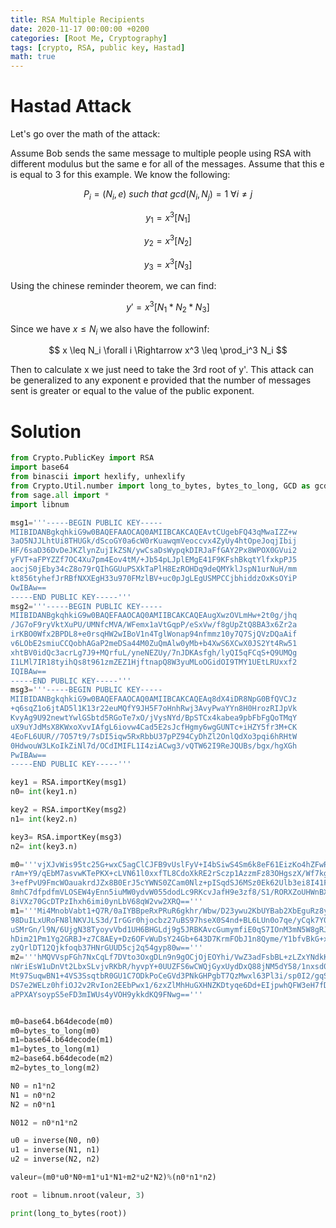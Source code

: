 ```yaml
---
title: RSA Multiple Recipients
date: 2020-11-17 00:00:00 +0200
categories: [Root Me, Cryptography]
tags: [crypto, RSA, public key, Hastad]
math: true
---
```


# Hastad Attack

Let's go over the math of the attack:

Assume Bob sends the same message to multiple people using RSA with different modulus but the same e for all of the messages. Assume that this e is equal to 3 for this example. We know the following:

$$
P_i = (N_i, e)\ such\ that\ gcd(N_i, N_j) = 1\ \forall i\not = j
$$

$$
y_1 = x^3[N_1]
$$

$$
y_2 = x^3[N_2]
$$

$$
y_3 = x^3[N_3]
$$

Using the chinese reminder theorem, we can find:

$$
y'=x^3 [N_1*N_2*N_3]
$$

Since we have $x \leq N_i$ we also have the followinf:

$$
x \leq N_i \forall i \Rightarrow x^3 \leq \prod_i^3 N_i
$$

Then to calculate x we just need to take the 3rd root of y'. This attack can be generalized to any exponent e provided that the number of messages sent is greater or equal to the value of the public exponent.

# Solution

```python
from Crypto.PublicKey import RSA
import base64
from binascii import hexlify, unhexlify
from Crypto.Util.number import long_to_bytes, bytes_to_long, GCD as gcd, inverse
from sage.all import *
import libnum

msg1='''-----BEGIN PUBLIC KEY-----
MIIBIDANBgkqhkiG9w0BAQEFAAOCAQ0AMIIBCAKCAQEAvtCUgebFQ43qMwaIZZ+w
3aO5NJJLhtUi8THUGk/dScoGY0a6cW0rKuawqmVeoccvx4ZyUy4htOpeJoqjIbij
HF/6saD36DvDeJKZlynZujIkZSN/ywCsaDsWypqkDIRJaFfGAY2Px8WPOX0GVui2
yFVT+aFPYZZf7OC4Xu7pm4Eov4tM/+Jb54pLJplEMgE41F9KFshBkqtYlfxkpPJ5
aocjS0jEby34cZ8o79rQIhGGUuPSXkTaPlH8EzROHDq9deQMYklJspN1urNuH/mm
kt856tyhefJrRBfNXXEgH33u970FMzlBV+uc0pJgLEgUSMPCCjbhiddzOxKsOYiP
OwIBAw==
-----END PUBLIC KEY-----'''
msg2='''-----BEGIN PUBLIC KEY-----
MIIBIDANBgkqhkiG9w0BAQEFAAOCAQ0AMIIBCAKCAQEAugXwzOVLmHw+2t0g/jhq
/JG7oF9ryVktXuPU/UMNfcMVA/WFemx1aVtGqpP/eSxVw/f8gUpZtQ8BA3x6Zr2a
irKBO0Wfx2BPDL8+e0rsqHW2wIBoV1n4TglWonap94nfmmz10y7Q7SjQVzDQaAif
v6LObE2smiuCCQobhAGaP2meDSa44M0ZuQmAlw0yMb+b4XwS6XCwX0JS2Yt4Rw51
xhtBV0idQc3acrLg7J9+MQrfuL/yneNEZUy/7nJDKAsfgh/lyQI5qFCqS+Q9UMQg
I1LMl7IR18tyihQs8t961zmZEZ1HjftnapQ8W3yuMLoOGidOI9TMY1UEtLRUxxf2
IQIBAw==
-----END PUBLIC KEY-----'''
msg3='''-----BEGIN PUBLIC KEY-----
MIIBIDANBgkqhkiG9w0BAQEFAAOCAQ0AMIIBCAKCAQEAq8dX4iDR8NpG0BfQVCJz
+q6sqZ1o6jtAD5l1K13r22euMQfY9JH5F7oHnhRwj3AvyPwaYYn8H0HrozRIJpVk
KvyAg9U92newtYwlGSbtd5RGoTe7xO/jVysNYd/BpSTCx4kabea9pbFbFgQoTMqY
uX9uYJdMsX8KWxoXvvIAfgL6iovw4Cad5E2sJcfHgmy6wgGUNTc+iHZY5fr3M+CK
4EoFL6UUR//7O57t9/7sDI5iqw5RxRbbU37pPZ94CyDhZl2OnlQdXo3pqi6hRHtW
0HdwouW3LKoIkZiNl7d/OCdIMIFL1I4ziACwg3/vQTW62I9ReJQUBs/bgx/hgXGh
PwIBAw==
-----END PUBLIC KEY-----'''

key1 = RSA.importKey(msg1)
n0= int(key1.n)

key2 = RSA.importKey(msg2)
n1= int(key2.n)

key3= RSA.importKey(msg3)
n2= int(key3.n)

m0='''vjXJvWis95tc25G+wxC5agClCJFB9vUslFyV+I4bSiwS4Sm6k8eF61EizKo4hZFwROlO3Ci3YQaT
rAm+Y9/qEbM7asvwKTePKX+cLVN61l0xxfTL8CdoXkRE2rSczp1AzzmFz83OHgszX/Wf7kgWU4M7
3+efPvU9FmcWOauakrdJZx8B0ErJ5cYWNS0ZCam0Nlz+pISqdSJ6MSz0Ek62Ulb3ei8I41FOdHtd
8mhC7dfpdfmVLOSEW4yEnn5iuMW0ydvW055dodLc9RKcvJafH9e3zf8/S1/RORXZoUHWnBXBEFOl
8iVXz70GcDTPzIhxh6imi0ynLbV68qW2vw2XRQ=='''
m1='''Mi4MnobVabt1+Q7R/0aIYBBpeRxPRuR6gkhr/Wbw/D23ywu2KbUYBab2XbEguRz8yzBlxScbFjjb
98DuILxURoFN8lNKVJLS3d/IrGGr0hjocbz27uBS97hseX0S4nd+BL6LUn0o7qe/yCqk7Y0tEhhc
uSMrGn/l9N/6UjgN38TyoyvVbd1UH6BHGLdj9g5JRBKAvcGumymfiE0qS7IOnM3mN5W8gRJaEGDk
hDim21Pm1Yg2GRBJ+z7C8AEy+Dz6OFvWuDsY24Gb+643D7KrmFObJ1n8Qyme/Y1bfvBkG+xdvGoB
zyQrlDT12Qjkfoqb37HNrGUUD5cj2q54gyp80w=='''
m2='''hMQVVspFGh7NxCqLf7DVto3OxgDLn9n9gOCjOjEOYhi/VwZ3adFsbBL+zLZxYNdkKLNWCNRktRwp
nWriEsW1uDnVt2LbxSLvjvRKbR/hyvpY+0UUZFS6wCWQjGyxUydDxQ88jNM5dY58/1nxsd04I3n3
Mt97SuqwBN1+4VS3SsqtbR0GU1C7ODkPoCeGVd3PNkGHPgbT7QzMwxl63Pl3i/sp0I2/gqSnKu5C
DS7e2WELz0hfiOJ2v2RvIon2EEbPwx1/6zxZlMhHuGXHNZKDtyqe6Dd+EIjpwhQFW3eH7fDIirRb
aPPXAYsoypS5eFD3mIWUs4yVOH9ykkdKQ9FNwg=='''


m0=base64.b64decode(m0)
m0=bytes_to_long(m0)
m1=base64.b64decode(m1)
m1=bytes_to_long(m1)
m2=base64.b64decode(m2)
m2=bytes_to_long(m2)

N0 = n1*n2
N1 = n0*n2
N2 = n0*n1

N012 = n0*n1*n2

u0 = inverse(N0, n0)
u1 = inverse(N1, n1)
u2 = inverse(N2, n2)

valeur=(m0*u0*N0+m1*u1*N1+m2*u2*N2)%(n0*n1*n2)

root = libnum.nroot(valeur, 3)

print(long_to_bytes(root))

```
